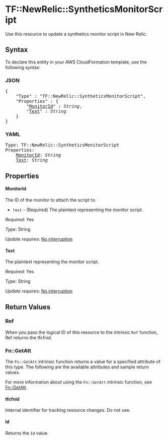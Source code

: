 # TF::NewRelic::SyntheticsMonitorScript

Use this resource to update a synthetics monitor script in New Relic.

## Syntax

To declare this entity in your AWS CloudFormation template, use the following syntax:

### JSON

<pre>
{
    "Type" : "TF::NewRelic::SyntheticsMonitorScript",
    "Properties" : {
        "<a href="#monitorid" title="MonitorId">MonitorId</a>" : <i>String</i>,
        "<a href="#text" title="Text">Text</a>" : <i>String</i>
    }
}
</pre>

### YAML

<pre>
Type: TF::NewRelic::SyntheticsMonitorScript
Properties:
    <a href="#monitorid" title="MonitorId">MonitorId</a>: <i>String</i>
    <a href="#text" title="Text">Text</a>: <i>String</i>
</pre>

## Properties

#### MonitorId

The ID of the monitor to attach the script to.
* `text` - (Required) The plaintext representing the monitor script.

_Required_: Yes

_Type_: String

_Update requires_: [No interruption](https://docs.aws.amazon.com/AWSCloudFormation/latest/UserGuide/using-cfn-updating-stacks-update-behaviors.html#update-no-interrupt)

#### Text

The plaintext representing the monitor script.

_Required_: Yes

_Type_: String

_Update requires_: [No interruption](https://docs.aws.amazon.com/AWSCloudFormation/latest/UserGuide/using-cfn-updating-stacks-update-behaviors.html#update-no-interrupt)

## Return Values

### Ref

When you pass the logical ID of this resource to the intrinsic `Ref` function, Ref returns the tfcfnid.

### Fn::GetAtt

The `Fn::GetAtt` intrinsic function returns a value for a specified attribute of this type. The following are the available attributes and sample return values.

For more information about using the `Fn::GetAtt` intrinsic function, see [Fn::GetAtt](https://docs.aws.amazon.com/AWSCloudFormation/latest/UserGuide/intrinsic-function-reference-getatt.html).

#### tfcfnid

Internal identifier for tracking resource changes. Do not use.

#### Id

Returns the <code>Id</code> value.

